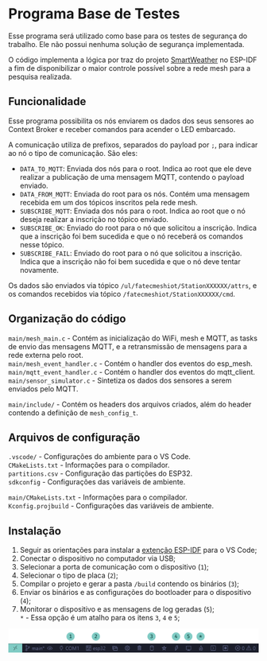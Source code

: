 # Programa Base de Testes

Esse programa será utilizado como base para os testes de segurança do trabalho. Ele não possui nenhuma solução de segurança implementada.  

O código implementa a lógica por traz do projeto [SmartWeather](https://github.com/senavn/SmartWeather-painlessMesh) no ESP-IDF a fim de disponibilizar o maior controle possível sobre a rede mesh para a pesquisa realizada.

## Funcionalidade

Esse programa possibilita os nós enviarem os dados dos seus sensores ao Context Broker e receber comandos para acender o LED embarcado.  

A comunicação utiliza de prefixos, separados do payload por `;`, para indicar ao nó o tipo de comunicação. São eles:  

- `DATA_TO_MQTT`: Enviada dos nós para o root. Indica ao root que ele deve realizar a publicação de uma mensagem MQTT, contendo o payload enviado.  
- `DATA_FROM_MQTT`: Enviada do root para os nós. Contém uma mensagem recebida em um dos tópicos inscritos pela rede mesh.  
- `SUBSCRIBE_MQTT`: Enviada dos nós para o root. Indica ao root que o nó deseja realizar a inscrição no tópico enviado.  
- `SUBSCRIBE_OK`: Enviado do root para o nó que solicitou a inscrição. Indica que a inscrição foi bem sucedida e que o nó receberá os comandos nesse tópico.  
- `SUBSCRIBE_FAIL`: Enviado do root para o nó que solicitou a inscrição. Indica que a inscrição não foi bem sucedida e que o nó deve tentar novamente.  

Os dados são enviados via tópico `/ul/fatecmeshiot/StationXXXXXX/attrs`, e os comandos recebidos via tópico `/fatecmeshiot/StationXXXXXX/cmd`.  

## Organização do código

`main/mesh_main.c` - Contém as inicialização do WiFi, mesh e MQTT, as tasks de envio das mensagens MQTT, e a retransmissão de mensagens para a rede externa pelo root.  
`main/mesh_event_handler.c` - Contém o handler dos eventos do esp_mesh.  
`main/mqtt_event_handler.c` - Contém o handler dos eventos do mqtt_client.  
`main/sensor_simulator.c` - Sintetiza os dados dos sensores a serem enviados pelo MQTT.
  
`main/include/` - Contém os headers dos arquivos criados, além do header contendo a definição de `mesh_config_t`.

## Arquivos de configuração

`.vscode/` - Configurações do ambiente para o VS Code.  
`CMakeLists.txt` - Informações para o compilador.  
`partitions.csv` - Configuração das partições do ESP32.  
`sdkconfig` - Configurações das variáveis de ambiente.  
  
`main/CMakeLists.txt` - Informações para o compilador.  
`Kconfig.projbuild` - Configurações das variáveis de ambiente.  

## Instalação

1. Seguir as orientações para instalar a [extenção ESP-IDF](https://github.com/espressif/vscode-esp-idf-extension/blob/master/docs/tutorial/install.md) para o VS Code;  
2. Conectar o dispositivo no computador via USB;  
3. Selecionar a porta de comunicação com o dispositivo (`1`);  
4. Selecionar o tipo de placa (`2`);  
5. Compilar o projeto e gerar a pasta `/build` contendo os binários (`3`);  
6. Enviar os binários e as configurações do bootloader para o dispositivo (`4`);  
7. Monitorar o dispositivo e as mensagens de log geradas (`5`);  
`*` - Essa opção é um atalho para os itens `3`, `4` e `5`;  

![](../images/vscode.png)


